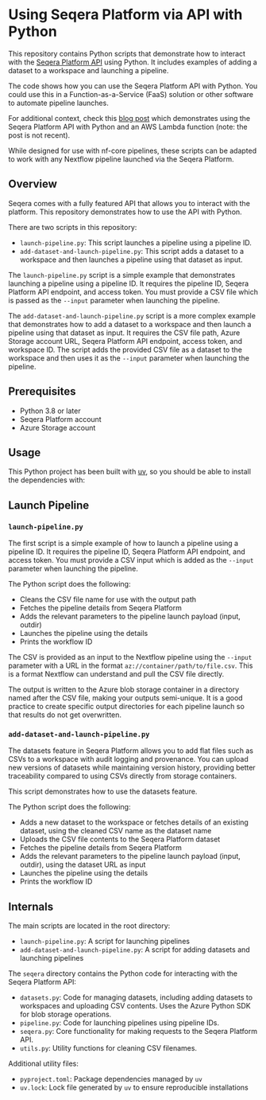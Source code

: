 # Using Seqera Platform via API with Python

This repository contains Python scripts that demonstrate how to interact with the [Seqera Platform API](https://docs.seqera.io/platform/24.1/api/overview) using Python. It includes examples of adding a dataset to a workspace and launching a pipeline.

The code shows how you can use the Seqera Platform API with Python. You could use this in a Function-as-a-Service (FaaS) solution or other software to automate pipeline launches.

For additional context, check this [blog post](https://seqera.io/blog/workflow-automation/) which demonstrates using the Seqera Platform API with Python and an AWS Lambda function (note: the post is not recent).

While designed for use with nf-core pipelines, these scripts can be adapted to work with any Nextflow pipeline launched via the Seqera Platform.

## Overview

Seqera comes with a fully featured API that allows you to interact with the platform. This repository demonstrates how to use the API with Python.

There are two scripts in this repository:

- `launch-pipeline.py`: This script launches a pipeline using a pipeline ID.
- `add-dataset-and-launch-pipeline.py`: This script adds a dataset to a workspace and then launches a pipeline using that dataset as input.

The `launch-pipeline.py` script is a simple example that demonstrates launching a pipeline using a pipeline ID. It requires the pipeline ID, Seqera Platform API endpoint, and access token. You must provide a CSV file which is passed as the `--input` parameter when launching the pipeline.

The `add-dataset-and-launch-pipeline.py` script is a more complex example that demonstrates how to add a dataset to a workspace and then launch a pipeline using that dataset as input. It requires the CSV file path, Azure Storage account URL, Seqera Platform API endpoint, access token, and workspace ID. The script adds the provided CSV file as a dataset to the workspace and then uses it as the `--input` parameter when launching the pipeline.

## Prerequisites

- Python 3.8 or later
- Seqera Platform account
- Azure Storage account

## Usage

This Python project has been built with [uv](https://docs.astral.sh/), so you should be able to install the dependencies with:

## Launch Pipeline

### `launch-pipeline.py`

The first script is a simple example of how to launch a pipeline using a pipeline ID. It requires the pipeline ID, Seqera Platform API endpoint, and access token. You must provide a CSV input which is added as the `--input` parameter when launching the pipeline.

The Python script does the following:

- Cleans the CSV file name for use with the output path
- Fetches the pipeline details from Seqera Platform 
- Adds the relevant parameters to the pipeline launch payload (input, outdir)
- Launches the pipeline using the details
- Prints the workflow ID

The CSV is provided as an input to the Nextflow pipeline using the `--input` parameter with a URL in the format `az://container/path/to/file.csv`. This is a format Nextflow can understand and pull the CSV file directly.

The output is written to the Azure blob storage container in a directory named after the CSV file, making your outputs semi-unique. It is a good practice to create specific output directories for each pipeline launch so that results do not get overwritten.

### `add-dataset-and-launch-pipeline.py`

The datasets feature in Seqera Platform allows you to add flat files such as CSVs to a workspace with audit logging and provenance. You can upload new versions of datasets while maintaining version history, providing better traceability compared to using CSVs directly from storage containers.

This script demonstrates how to use the datasets feature.

The Python script does the following:

- Adds a new dataset to the workspace or fetches details of an existing dataset, using the cleaned CSV name as the dataset name
- Uploads the CSV file contents to the Seqera Platform dataset
- Fetches the pipeline details from Seqera Platform 
- Adds the relevant parameters to the pipeline launch payload (input, outdir), using the dataset URL as input
- Launches the pipeline using the details
- Prints the workflow ID

## Internals

The main scripts are located in the root directory:

- `launch-pipeline.py`: A script for launching pipelines
- `add-dataset-and-launch-pipeline.py`: A script for adding datasets and launching pipelines

The `seqera` directory contains the Python code for interacting with the Seqera Platform API:

- `datasets.py`: Code for managing datasets, including adding datasets to workspaces and uploading CSV contents. Uses the Azure Python SDK for blob storage operations.
- `pipeline.py`: Code for launching pipelines using pipeline IDs.
- `seqera.py`: Core functionality for making requests to the Seqera Platform API.
- `utils.py`: Utility functions for cleaning CSV filenames.

Additional utility files:

- `pyproject.toml`: Package dependencies managed by `uv`
- `uv.lock`: Lock file generated by `uv` to ensure reproducible installations
